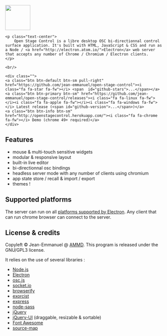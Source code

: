 <div class="well">
    <p class="text-center">
        <img src="img/logo.png" height="80px" class="img-circle"/>
    </p>


    <p class="text-center">
        Open Stage Control is a libre desktop OSC bi-directionnal control surface application. It's built with HTML, JavaScript & CSS and run as a Node / <a href="http://electron.atom.io/">Electron</a> web server that accepts any number of Chrome / Chromium / Electron clients.
    </p>

    <br/>

    <div class="">
    <a class="btn btn-default btn-sm pull-right" href="https://github.com/jean-emmanuel/open-stage-control"><i class="fa fa-star fa-fw"></i> <span  id="github-stars">...</span></a>
    <a class="btn btn-primary btn-sm" href="https://github.com/jean-emmanuel/open-stage-control/releases"><i class="fa fa-linux fa-fw"></i><i class="fa fa-apple fa-fw"></i><i class="fa fa-windows fa-fw"></i> Latest release (<span id="github-version">...</span>)</a>
    <a class="btn btn-info btn-sm" href="http://openstagecontrol.herokuapp.com/"><i class="fa fa-chrome fa-fw"></i> Demo (chrome 49+ required)</a>
    </div>
</div>



## Features

- mouse & multi-touch sensitive widgets
- modular & responsive layout
- built-in live editor
- bi-directionnal osc bindings
- headless server mode with any number of clients using chromium
- app state store / recall & import / export
- themes !

## Supported platforms

The server can run on all [platforms supported by Electron](https://github.com/electron/electron/blob/master/docs/tutorial/supported-platforms.md). Any client that can run chrome browser can connect to the server.



## License & credits

Copyleft © Jean-Emmanuel @ [AMMD](http://ammd.net). This program is released under the GNU/GPL3 license.

It relies on the use of several libraries :

- [Node.js](https://nodejs.org/)
- [Electron](http://electron.atom.io/)
- [osc.js](https://github.com/colinbdclark/osc.js)
- [socket.io](http://socket.io)
- [browserify](http://browserify.org)
- [exorcist](https://github.com/thlorenz/exorcist)
- [express](http://expressjs.com)
- [node-sass](https://github.com/sass/node-sass)
- [jQuery](http://jquery.com/)
- [jQuery-UI](http://jqueryui.com/) (draggable, resizable & sortable)
- [Font Awesome](http://fontawesome.io/)
- [source-map](https://github.com/mozilla/source-map)
